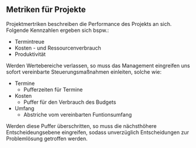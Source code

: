 ## Metriken für Projekte

Projektmertriken beschreiben die Performance des Projekts an sich.
Folgende Kennzahlen ergeben sich bspw.:

- Termintreue 
- Kosten - und Ressourcenverbrauch
- Produktivität

Werden Wertebereiche verlassen, so muss das Management eingreifen uns sofort vereinbarte Steuerungsmaßnahmen einleiten, solche wie:

- Termine
    - Pufferzeiten für Termine
- Kosten
    - Puffer für den Verbrauch des Budgets
- Umfang
    - Abstriche vom vereinbarten Funtionsumfang

Werden diese Puffer überschritten, so muss die nächsthöhere Entscheideungsebene eingreifen, sodass unverzüglich Entscheidungen zur Problemlösung getroffen werden.